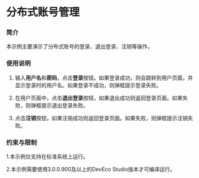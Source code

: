 # 分布式账号管理

### 简介

本示例主要演示了分布式账号的登录、退出登录、注销等操作。

### 使用说明

1. 输入**用户名**和**密码**，点击**登录**按钮。如果登录成功，则会跳转到用户页面，并显示登录时的用户名。如果登录不成功，则弹框提示登录失败。

2. 在用户页面中，点击**退出登录**按钮，如果退出成功则返回登录页面。如果失败，则弹框提示退出登录失败。

3. 点击**注销**按钮，如果注销成功则返回登录页面。如果失败，则弹框提示注销失败。

### 约束与限制

1.本示例仅支持在标准系统上运行。

2.本示例需要使用3.0.0.900及以上的DevEco Studio版本才可编译运行。